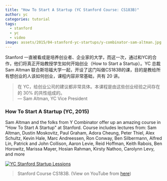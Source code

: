 ```yaml
---
title: "How To Start A Startup (YC Stanford Course: CS183B)"
author: yc
categories: tutorial
tags:
  - stanford
  - yc
  - video
image: assets/2015/04-stanford-yc-startups/y-combinator-sam-altman.jpg
---
```


Stanford 一直被看成是培养创业者、企业家的大学，而这一次，通过和YC的合作，他们将真正开始教授学生如何开始创业（How to Start a Startup）。YC 总裁 Sam Altman 联合斯坦福大学一起，开设了这门叫做CS183B的课，目的是教给所有想创业的人该如何创业，课程内容非常基础，共有 20 讲。

> 在 YC，给创业公司的建议都非常具体。本课程是由这些创业经验之间存在的 30% 的共性组成的。  
> &mdash; Sam Altman, YC Vice President

### How To Start A Startup (YC, 2015)

Sam Altman and the folks from Y Combinator offer up an amazing course in "How To Start A Startup" at Stanford. Course includes lectures from: Sam Altman, Dustin Moskovitz, Paul Graham, Adora Cheung, Peter Thiel, Alex Schultz, Kevin Hale, Marc Andreessen, Ron Conway, Ben Silbermann, Alfred Lin, Patrick and John Collison, Aaron Levie, Reid Hoffman, Keith Rabois, Ben Horowitz, Marissa Mayer, Hosian Rahman, Kirsty Nathoo, Carolynn Levy, and more

[![YC Stanford Startup Lessions](/assets/2015/04-stanford-yc-startups/course.jpg)](http://startupclass.club/)

> Stanford Course CS183B. (View on YouTube from [here](https://www.youtube.com/playlist?list=PL11qn6zM2Y3bMZdChxEqHKaCaKUjwItGL))
